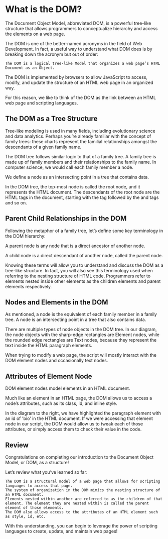 # What is the DOM?

The Document Object Model, abbreviated DOM, is a powerful tree-like structure that allows programmers to conceptualize hierarchy and access the elements on a web page.

The DOM is one of the better-named acronyms in the field of Web Development. In fact, a useful way to understand what DOM does is by breaking down the acronym but out of order:

    The DOM is a logical tree-like Model that organizes a web page’s HTML Document as an Object.

The DOM is implemented by browsers to allow JavaScript to access, modify, and update the structure of an HTML web page in an organized way.

For this reason, we like to think of the DOM as the link between an HTML web page and scripting languages.





## The DOM as a Tree Structure

Tree-like modeling is used in many fields, including evolutionary science and data analytics. Perhaps you’re already familiar with the concept of family trees: these charts represent the familial relationships amongst the descendants of a given family name.

The DOM tree follows similar logic to that of a family tree. A family tree is made up of family members and their relationships to the family name. In computer science, we would call each family member a node.

We define a node as an intersecting point in a tree that contains data.

In the DOM tree, the top-most node is called the root node, and it represents the HTML document. The descendants of the root node are the HTML tags in the document, starting with the <html> tag followed by the <head> and <body> tags and so on.





## Parent Child Relationships in the DOM

Following the metaphor of a family tree, let’s define some key terminology in the DOM hierarchy:

A parent node is any node that is a direct ancestor of another node.

A child node is a direct descendant of another node, called the parent node.

Knowing these terms will allow you to understand and discuss the DOM as a tree-like structure. In fact, you will also see this terminology used when referring to the nesting structure of HTML code. Programmers refer to elements nested inside other elements as the children elements and parent elements respectively.





## Nodes and Elements in the DOM

As mentioned, a node is the equivalent of each family member in a family tree. A node is an intersecting point in a tree that also contains data.

There are multiple types of node objects in the DOM tree. In our diagram, the node objects with the sharp-edge rectangles are Element nodes, while the rounded edge rectangles are Text nodes, because they represent the text inside the HTML paragraph elements.

When trying to modify a web page, the script will mostly interact with the DOM element nodes and occasionally text nodes.





## Attributes of Element Node

DOM element nodes model elements in an HTML document.

Much like an element in an HTML page, the DOM allows us to access a node’s attributes, such as its class, id, and inline style.

In the diagram to the right, we have highlighted the paragraph element with an id of 'bio' in the HTML document. If we were accessing that element node in our script, the DOM would allow us to tweak each of those attributes, or simply access them to check their value in the code.





## Review

Congratulations on completing our introduction to the Document Object Model, or DOM, as a structure!

Let’s review what you’ve learned so far:

    The DOM is a structural model of a web page that allows for scripting languages to access that page.
    The system of organization in the DOM mimics the nesting structure of an HTML document.
    Elements nested within another are referred to as the children of that element. The element they are nested within is called the parent element of those elements.
    The DOM also allows access to the attributes of an HTML element such as style, id, etc.

With this understanding, you can begin to leverage the power of scripting languages to create, update, and maintain web pages!










